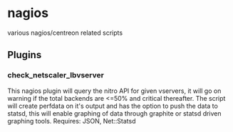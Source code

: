 # nagios
various nagios/centreon related scripts

## Plugins

### check_netscaler_lbvserver
This nagios plugin will query the nitro API for given vservers, it will go on warning if the total backends are <=50% and critical thereafter.
The script will create perfdata on it's output and has the option to push the data to statsd, this will enable graphing of data through graphite or statsd driven graphing tools.
Requires: JSON, Net::Statsd
